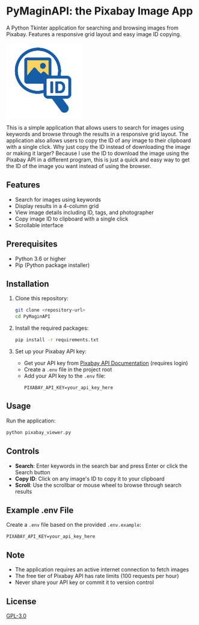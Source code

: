 # PyMaginAPI: the Pixabay Image App

A Python Tkinter application for searching and browsing images from Pixabay. Features a responsive grid layout and easy image ID copying.

![The project icon](icon.png)

This is a simple application that allows users to search for images using keywords and browse through the results in a responsive grid layout. The application also allows users to copy the ID of any image to their clipboard with a single click. Why just copy the ID instead of downloading the image or making it larger? Because I use the ID to download the image using the Pixabay API in a different program, this is just a quick and easy way to get the ID of the image you want instead of using the browser.

## Features

- Search for images using keywords
- Display results in a 4-column grid
- View image details including ID, tags, and photographer
- Copy image ID to clipboard with a single click
- Scrollable interface

## Prerequisites

- Python 3.6 or higher
- Pip (Python package installer)

## Installation

1. Clone this repository:
   ```bash
   git clone <repository-url>
   cd PyMaginAPI
   ```

2. Install the required packages:
   ```bash
   pip install -r requirements.txt
   ```

3. Set up your Pixabay API key:
   - Get your API key from [Pixabay API Documentation](https://pixabay.com/api/docs/) (requires login)
   - Create a `.env` file in the project root
   - Add your API key to the `.env` file:
     ```
     PIXABAY_API_KEY=your_api_key_here
     ```

## Usage

Run the application:
```bash
python pixabay_viewer.py
```

## Controls

- **Search**: Enter keywords in the search bar and press Enter or click the Search button
- **Copy ID**: Click on any image's ID to copy it to your clipboard
- **Scroll**: Use the scrollbar or mouse wheel to browse through search results

## Example .env File

Create a `.env` file based on the provided `.env.example`:
```
PIXABAY_API_KEY=your_api_key_here
```

## Note

- The application requires an active internet connection to fetch images
- The free tier of Pixabay API has rate limits (100 requests per hour)
- Never share your API key or commit it to version control

## License

[GPL-3.0](LICENSE)
